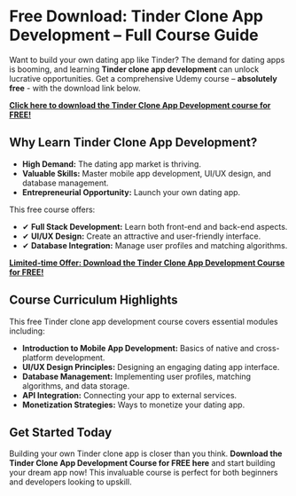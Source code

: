 # Free Download: Tinder Clone App Development – Full Course Guide

Want to build your own dating app like Tinder? The demand for dating apps is booming, and learning **Tinder clone app development** can unlock lucrative opportunities. Get a comprehensive Udemy course – **absolutely free** - with the download link below.

[**Click here to download the Tinder Clone App Development course for FREE!**](https://udemywork.com/tinder-clone-app-development)

## Why Learn Tinder Clone App Development?

*   **High Demand:** The dating app market is thriving.
*   **Valuable Skills:** Master mobile app development, UI/UX design, and database management.
*   **Entrepreneurial Opportunity:** Launch your own dating app.

This free course offers:

*   ✔ **Full Stack Development:** Learn both front-end and back-end aspects.
*   ✔ **UI/UX Design:** Create an attractive and user-friendly interface.
*   ✔ **Database Integration:** Manage user profiles and matching algorithms.

[**Limited-time Offer: Download the Tinder Clone App Development Course for FREE!**](https://udemywork.com/tinder-clone-app-development)

## Course Curriculum Highlights

This free Tinder clone app development course covers essential modules including:

*   **Introduction to Mobile App Development:** Basics of native and cross-platform development.
*   **UI/UX Design Principles:** Designing an engaging dating app interface.
*   **Database Management:** Implementing user profiles, matching algorithms, and data storage.
*   **API Integration:** Connecting your app to external services.
*   **Monetization Strategies:** Ways to monetize your dating app.

## Get Started Today

Building your own Tinder clone app is closer than you think. **Download the Tinder Clone App Development Course for FREE here** and start building your dream app now! This invaluable course is perfect for both beginners and developers looking to upskill.
